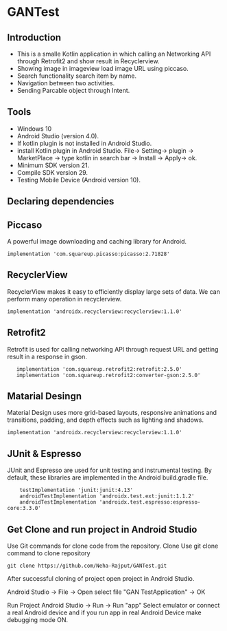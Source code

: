 # GANTest

## Introduction

* This is a smalle Kotlin application in which calling an Networking API through Retrofit2 and show result in Recyclerview. 
* Showing image in imageview load image URL using piccaso.
* Search functionality search item by name.
* Navigation between two activities.
* Sending Parcable object through Intent.

## Tools 

* Windows 10
* Android Studio (version 4.0).
* If kotlin plugin is not installed in Android Studio.
* install Kotlin plugin in Android Studio.
 File-> Setting-> plugin -> MarketPlace -> type kotlin in search bar -> Install -> Apply-> ok.
* Minimum SDK version 21.
* Compile SDK version 29.
* Testing Mobile Device (Android version 10).

## Declaring dependencies

## Piccaso 
A powerful image downloading and caching library for Android.

```
implementation 'com.squareup.picasso:picasso:2.71828'
```

## RecyclerView
RecyclerView makes it easy to efficiently display large sets of data. We can perform many operation in recyclerview.

```
implementation 'androidx.recyclerview:recyclerview:1.1.0'
```

## Retrofit2
Retrofit is used for calling networking API through request URL and getting result in a response in gson. 

```
   implementation 'com.squareup.retrofit2:retrofit:2.5.0'
   implementation 'com.squareup.retrofit2:converter-gson:2.5.0'
```

## Matarial Desingn
Material Design uses more grid-based layouts, responsive animations and transitions, padding, and depth effects such as lighting and shadows.

```
implementation 'androidx.recyclerview:recyclerview:1.1.0'
```
## JUnit & Espresso
JUnit and Espresso are used for unit testing and instrumental testing. By default, these libraries are implemented in the Android build.gradle file.

``` 
    testImplementation 'junit:junit:4.13'
    androidTestImplementation 'androidx.test.ext:junit:1.1.2'
    androidTestImplementation 'androidx.test.espresso:espresso-core:3.3.0'
```

## Get Clone and run project in Android Studio
Use Git commands for clone code from the repository.
Clone
Use git clone command to clone repository
```
git clone https://github.com/Neha-Rajput/GANTest.git
```
After successful cloning of project open project in Android Studio.

Android Studio -> File -> Open
select file "GAN TestApplication" -> OK

Run Project 
 Android Studio -> Run -> Run "app"
 Select emulator or connect a real Android device and if you run app in real Android Device make debugging mode ON.
 
 
 
 
 

















